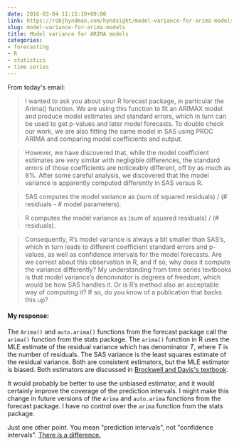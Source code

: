 ```yaml
---
date: 2016-03-04 11:15:19+00:00
link: https://robjhyndman.com/hyndsight/model-variance-for-arima-models/
slug: model-variance-for-arima-models
title: Model variance for ARIMA models
categories:
- forecasting
- R
- statistics
- time series
---
```


From today's email:

>I wanted to ask you about your R forecast package, in particular the Arima() function. We are using this function to fit an ARIMAX model and produce model estimates and standard errors, which in turn can be used to get p-values and later model forecasts. To double check our work, we are also fitting the same model in SAS using PROC ARIMA and comparing model coefficients and output.<!-- more -->

>However, we have discovered that, while the model coefficient estimates are very similar with negligible differences, the standard errors of those coefficients are noticeably different, off by as much as 8%. After some careful analysis, we discovered that the model variance is apparently computed differently in SAS versus R.

>SAS computes the model variance as (sum of squared residuals) / (# residuals - # model parameters).

>R computes the model variance as (sum of squared residuals) / (# residuals).

>Consequently, R’s model variance is always a bit smaller than SAS’s, which in turn leads to different coefficient standard errors and p-values, as well as confidence intervals for the model forecasts. Are we correct about this observation in R, and if so, why does it compute the variance differently? My understanding from time series textbooks is that model variance’s denominator is degrees of freedom, which would be how SAS handles it. Or is R’s method also an acceptable way of computing it? If so, do you know of a publication that backs this up?

#### My response:

The `Arima()` and `auto.arima()` functions from the forecast package call the `arima()` function from the stats package. The `arima()` function in R uses the MLE estimate of the residual variance which has denominator $T$, where $T$ is the number of residuals. The SAS variance is the least squares estimate of the residual variance. Both are consistent estimators, but the MLE estimator is biased. Both estimators are discussed in [Brockwell and Davis's textbook](http://amzn.com/dp/0387953515/?tag=otexts-20).

It would probably be better to use the unbiased estimator, and it would certainly improve the coverage of the prediction intervals. I might make this change in future versions of the `Arima` and `auto.arima` functions from the forecast package. I have no control over the `arima` function from the stats package.

Just one other point. You mean "prediction intervals", not "confidence intervals". [There is a difference.](https://robjhyndman.com/hyndsight/intervals/)
